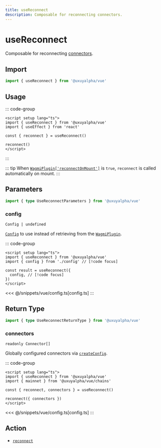 ```yaml
---
title: useReconnect
description: Composable for reconnecting connectors.
---
```


<script setup>
const packageName = '@uxuyalpha/vue'
const actionName = 'reconnect'
const typeName = 'Reconnect'
const mutate = 'reconnect'
const TData = '{ accounts: readonly [Address, ...Address[]]; chainId: number; connector: Connector }'
const TError = 'ReconnectErrorType'
const TVariables = '{ connectors?: (CreateConnectorFn | Connector)[] | undefined; }'
</script>

# useReconnect

Composable for reconnecting [connectors](/core/api/connectors).

## Import

```ts
import { useReconnect } from '@uxuyalpha/vue'
```

## Usage

::: code-group
```vue [index.vue]
<script setup lang="ts">
import { useReconnect } from '@uxuyalpha/vue'
import { useEffect } from 'react'

const { reconnect } = useReconnect()

reconnect()
</script>
```

:::

::: tip
When [`WagmiPlugin['reconnectOnMount']`](/vue/api/WagmiPlugin#reconnectonmount) is `true`, `reconnect` is called automatically on mount.
:::

## Parameters

```ts
import { type UseReconnectParameters } from '@uxuyalpha/vue'
```

### config

`Config | undefined`

[`Config`](/vue/api/createConfig#config) to use instead of retrieving from the [`WagmiPlugin`](/vue/api/WagmiPlugin).

::: code-group
```vue [index.vue]
<script setup lang="ts">
import { useReconnect } from '@uxuyalpha/vue'
import { config } from './config' // [!code focus]

const result = useReconnect({
  config, // [!code focus]
})
</script>
```
<<< @/snippets/vue/config.ts[config.ts]
:::

<!--@include: @shared/mutation-options.md-->

## Return Type

```ts
import { type UseReconnectReturnType } from '@uxuyalpha/vue'
```

### connectors

`readonly Connector[]`

Globally configured connectors via [`createConfig`](/vue/api/createConfig#connectors).

::: code-group
```vue [index.vue]
<script setup lang="ts">
import { useReconnect } from '@uxuyalpha/vue'
import { mainnet } from '@uxuyalpha/vue/chains'

const { reconnect, connectors } = useReconnect()

reconnect({ connectors })
</script>
```
<<< @/snippets/vue/config.ts[config.ts]
:::

<!--@include: @shared/mutation-result.md-->

<!--@include: @shared/mutation-imports.md-->

## Action

- [`reconnect`](/core/api/actions/reconnect)
